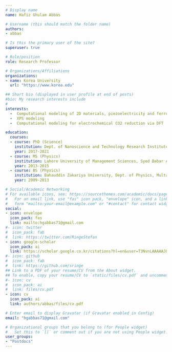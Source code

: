 ```yaml
---
# Display name
name: Hafiz Ghulam Abbas

# Username (this should match the folder name)
authors:
- abbas

# Is this the primary user of the site?
superuser: true

# Role/position
role: Research Professor

# Organizations/Affiliations
organizations:
- name: Korea University
  url: "https://www.korea.edu"

## Short bio (displayed in user profile at end of posts)
#bio: My research interests include 
#
interests:
  -  Computational modeling of 2D materials, piezoelectricity and ferroelectricity
  -  XPS modeling
  -  Computational modeling for electrochemical CO2 reduction via DFT

education:
  courses:
  - course: PhD (Science)
    institution: Dept. of Nanoscience and Technology Research Institute of Physics and Chemistry, Jeonbuk National University, Jeonju, South Korea
    year: 2017-2021
  - course: MS (Physics)
    institution: Lahore University of Management Sciences, Syed Babar Ali School of Science and Engineering, Lahore, Pakistan
    year: 2013-2015
  - course: BS (Physics)
    institution: Bahauddin Zakariya University, Dept. of Physics, Multan, Pakistan
    year: 2009-2013

# Social/Academic Networking
# For available icons, see: https://sourcethemes.com/academic/docs/page-builder/#icons
#   For an email link, use "fas" icon pack, "envelope" icon, and a link in the
#   form "mailto:your-email@example.com" or "#contact" for contact widget.
social:
- icon: envelope
  icon_pack: fas
  link: mailto:hgabbas71@gmail.com
#- icon: twitter
#  icon_pack: fab
#  link: https://twitter.com/RingeStefan
- icon: google-scholar
  icon_pack: ai
  link: https://scholar.google.co.kr/citations?hl=en&user=T3NvnLAAAAAJ&view_op=list_works&sortby=pubdate
#- icon: github
#  icon_pack: fab
#  link: https://github.com/sringe
## Link to a PDF of your resume/CV from the About widget.
## To enable, copy your resume/CV to `static/files/cv.pdf` and uncomment the lines below.
#- icon: cv
#  icon_pack: ai
#  link: files/cv.pdf
- icon: cv
  icon_pack: ai
  link: authors/abbas/files/cv.pdf

# Enter email to display Gravatar (if Gravatar enabled in Config)
email: "hgabbas71@gmail.com"

# Organizational groups that you belong to (for People widget)
#   Set this to `[]` or comment out if you are not using People widget.
user_groups:
- "Postdocs"
---
```



